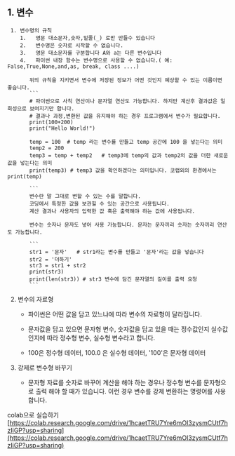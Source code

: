## 1. 변수
 
     1. 변수명의 규칙 
        1.   영문 대소문자,숫자,밑줄(_) 로만 만들수 있습니다
        2.   변수명은 숫자로 시작할 수 없습니다.
        3.   영문 대소문자를 구분합니다 A와 a는 다른 변수입니다
        4.   파이썬 내장 함수는 변수명으로 사용할 수 없습니다.( 예: False,True,None,and,as, break, class ....)

           위의 규칙을 지키면서 변수에 저장된 정보가 어떤 것인지 예상할 수 있는 이름이면 좋습니다. 
           ```
           # 파이썬으로 사칙 연산이나 문자열 연산도 가능합니다. 하지만 계산후 결과값은 일회성으로 보여지기만 합니다. 
           # 결과나 과정,변환된 값을 유지해야 하는 경우 프로그램에서 변수가 필요합니다.
           print(100+200)
           print("Hello World!")
           
           temp = 100  # temp 라는 변수를 만들고 temp 공간에 100 을 넣는다는 의미
           temp2 = 200
           temp3 = temp + temp2   # temp3에 temp의 값과 temp2의 값을 더한 새로운 값을 넣는다는 의미
           print(temp3) # temp3 값을 확인하겠다는 의미입니다. 코랩외의 환경에서는 print(temp)
           
           ```
           변수란 말 그대로 변할 수 있는 수를 말합니다.  
           코딩에서 특정한 값을 보관힐 수 있는 공간으로 사용됩니다.   
           계산 결과나 사용자의 입력한 값 혹은 출력해야 하는 값에 사용됩니다.  
             
           변수는 숫자나 문자도 넣어 사용 가능합니다. 문자는 문자끼리 숫자는 숫자끼리 연산도 가능합니다.  
           
           ```
           str1 = '문자'   # str1라는 변수를 만들고 '문자'라는 값을 넣습니다
           str2 = '더하기'           
           str3 = str1 + str2 
           print(str3)
           print(len(str3)) # str3 변수에 담긴 문자열의 길이를 출력 요청
           ```
             
           
           
   2. 변수의 자료형  
       * 파이썬은 어떤 값을 담고 있느냐에 따라 변수의 자료형이 달라집니다.
  
       * 문자값을 담고 있으면 문자형 변수, 숫자값을 담고 있을 때는 정수값인지 실수값인지에 따라 정수형 변수, 실수형 변수라고 합니다.

        * 100은 정수형 데이터, 100.0 은 실수형 데이터, '100'은 문자형 데이터
  
   3. 강제로 변수형 바꾸기

        * 문자형 자료를 숫자로 바꾸어 계산을 해야 하는 경우나 정수형 변수를 문자형으로 출력 해야 할 때가 있습니다. 이런 경우 변수를 강제 변환하는 명령어를 사용합니다.
   
   
colab으로 실습하기 [https://colab.research.google.com/drive/1hcaetTRU7Yre6mOI3zysmCUtf7hzIiGP?usp=sharing](https://colab.research.google.com/drive/1hcaetTRU7Yre6mOI3zysmCUtf7hzIiGP?usp=sharing) 
